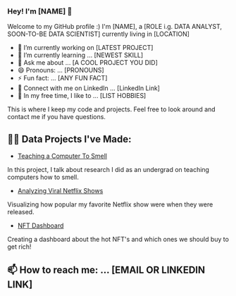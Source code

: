 ### Hey! I'm [NAME] 👋

Welcome to my GitHub profile :)
I'm [NAME], a [ROLE i.g. DATA ANALYST, SOON-TO-BE DATA SCIENTIST] currently living in [LOCATION]

- 🔭 I’m currently working on [LATEST PROJECT]
- 🌱 I’m currently learning ... [NEWEST SKILL]
- 💬 Ask me about ... [A COOL PROJECT YOU DID]
- 😄 Pronouns: ... [PRONOUNS]
- ⚡ Fun fact: ... [ANY FUN FACT]
- 🤝 Connect with me on LinkedIn ... [LinkedIn Link] 
- 🎈 In my free time, I like to ... [LIST HOBBIES]

This is where I keep my code and projects. Feel free to look around and contact me if you have questions.


## 👨‍💻 Data Projects I've Made:
- [Teaching a Computer To Smell](https://averyjsmith.com/portfolio/DoterraVaporsens/) 

In this project, I talk about research I did as an undergrad on teaching computers how to smell. 

- [Analyzing Viral Netflix Shows](https://averyjsmith.com/portfolio/NetflexOriginals/) 

Visualizing how popular my favorite Netflix show were when they were released. 

- [NFT Dashboard](https://github.com/AveryData/veefriend-dashboard)

Creating a dashboard about the hot NFT's and which ones we should buy to get rich! 


## 📫 How to reach me: ... [EMAIL OR LINKEDIN LINK]


